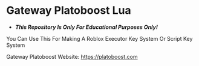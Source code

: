 # Gateway Platoboost Lua
* ***This Repository Is Only For Educational Purposes Only!***

You Can Use This For Making A Roblox Executor Key System
Or Script Key System

Gateway Platoboost Website: https://platoboost.com
